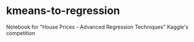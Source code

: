 # kmeans-to-regression
Notebook for "House Prices - Advanced Regression Techniques" Kaggle's competition

